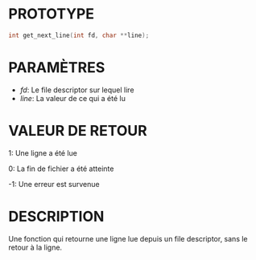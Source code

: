 # PROTOTYPE

```c
int get_next_line(int fd, char **line);
```

# PARAMÈTRES

- *fd*: Le file descriptor sur lequel lire
- *line*: La valeur de ce qui a été lu

# VALEUR DE RETOUR

 1: Une ligne a été lue

 0: La fin de fichier a été atteinte

-1: Une erreur est survenue

# DESCRIPTION

Une fonction qui retourne une ligne lue depuis un file descriptor, sans le retour à la ligne.